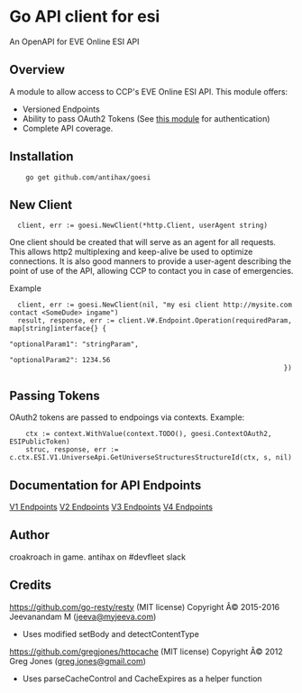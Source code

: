 # Go API client for esi

An OpenAPI for EVE Online ESI API

## Overview
A module to allow access to CCP's EVE Online ESI API.
This module offers:
* Versioned Endpoints
* Ability to pass OAuth2 Tokens (See [this module](https://github.com/antihax/eveapi) for authentication)
* Complete API coverage.

## Installation
```
    go get github.com/antihax/goesi
```

## New Client
```
  client, err := goesi.NewClient(*http.Client, userAgent string)
```

One client should be created that will serve as an agent for all requests. This allows http2 multiplexing and keep-alive be used to optimize connections.
It is also good manners to provide a user-agent describing the point of use of the API, allowing CCP to contact you in case of emergencies.

Example
```
  client, err := goesi.NewClient(nil, "my esi client http://mysite.com contact <SomeDude> ingame")
  result, response, err := client.V#.Endpoint.Operation(requiredParam, map[string]interface{} { 
                                                                        "optionalParam1": "stringParam",
                                                                        "optionalParam2": 1234.56
                                                                    })
```

## Passing Tokens
OAuth2 tokens are passed to endpoings via contexts. Example:
```
	ctx := context.WithValue(context.TODO(), goesi.ContextOAuth2, ESIPublicToken)
	struc, response, err := c.ctx.ESI.V1.UniverseApi.GetUniverseStructuresStructureId(ctx, s, nil)
```

## Documentation for API Endpoints

[V1 Endpoints](./v1/README.md)
[V2 Endpoints](./v2/README.md)
[V3 Endpoints](./v3/README.md)
[V4 Endpoints](./v4/README.md)

## Author
  croakroach in game.
  antihax on #devfleet slack


## Credits
https://github.com/go-resty/resty (MIT license) Copyright Â© 2015-2016 Jeevanandam M (jeeva@myjeeva.com)
 - Uses modified setBody and detectContentType

https://github.com/gregjones/httpcache (MIT license) Copyright Â© 2012 Greg Jones (greg.jones@gmail.com)
  - Uses parseCacheControl and CacheExpires as a helper function


